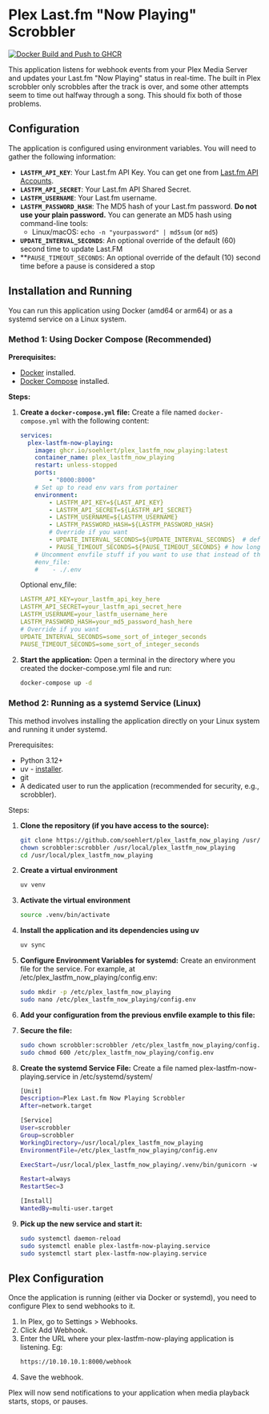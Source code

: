 # Plex Last.fm "Now Playing" Scrobbler
[![Docker Build and Push to GHCR](https://github.com/soehlert/plex_lastfm_now_playing/actions/workflows/docker-publish.yml/badge.svg)](https://github.com/soehlert/plex_lastfm_now_playing/actions/workflows/docker-publish.yml)

This application listens for webhook events from your Plex Media Server and updates your Last.fm "Now Playing" status in real-time. The built in Plex scrobbler only scrobbles after the track is over, and some other attempts seem to time out halfway through a song. This should fix both of those problems.

## Configuration

The application is configured using environment variables. You will need to gather the following information:

*   **`LASTFM_API_KEY`**: Your Last.fm API Key. You can get one from [Last.fm API Accounts](https://www.last.fm/api/account/create).
*   **`LASTFM_API_SECRET`**: Your Last.fm API Shared Secret.
*   **`LASTFM_USERNAME`**: Your Last.fm username.
*   **`LASTFM_PASSWORD_HASH`**: The MD5 hash of your Last.fm password. **Do not use your plain password.** You can generate an MD5 hash using command-line tools:
    *   Linux/macOS: `echo -n "yourpassword" | md5sum` (or `md5`)
*   **`UPDATE_INTERVAL_SECONDS`**: An optional override of the default (60) second time to update Last.FM
*   **`PAUSE_TIMEOUT_SECONDS`: An optional override of the default (10) second time before a pause is considered a stop

## Installation and Running

You can run this application using Docker (amd64 or arm64) or as a systemd service on a Linux system.

### Method 1: Using Docker Compose (Recommended)

**Prerequisites:**
*   [Docker](https://docs.docker.com/get-docker/) installed.
*   [Docker Compose](https://docs.docker.com/compose/install/) installed.

**Steps:**

1.  **Create a `docker-compose.yml` file:**
    Create a file named `docker-compose.yml` with the following content:

    ```yaml
    services:
      plex-lastfm-now-playing:
        image: ghcr.io/soehlert/plex_lastfm_now_playing:latest
        container_name: plex_lastfm_now_playing
        restart: unless-stopped
        ports:
            - "8000:8000"
        # Set up to read env vars from portainer
        environment:
            - LASTFM_API_KEY=${LAST_API_KEY}
            - LASTFM_API_SECRET=${LASTFM_API_SECRET}
            - LASTFM_USERNAME=${LASTFM_USERNAME}
            - LASTFM_PASSWORD_HASH=${LASTFM_PASSWORD_HASH}
            # Override if you want
            - UPDATE_INTERVAL_SECONDS=${UPDATE_INTERVAL_SECONDS}  # defaults to 60 seconds
            - PAUSE_TIMEOUT_SECONDS=${PAUSE_TIMEOUT_SECONDS} # how long until the pause is considered a stop - default 10s
        # Uncomment envfile stuff if you want to use that instead of the individual env vars
        #env_file:
        #    - ./.env
    ```
    Optional env_file:

    ```yaml
    LASTFM_API_KEY=your_lastfm_api_key_here
    LASTFM_API_SECRET=your_lastfm_api_secret_here
    LASTFM_USERNAME=your_lastfm_username_here
    LASTFM_PASSWORD_HASH=your_md5_password_hash_here
    # Override if you want
    UPDATE_INTERVAL_SECONDS=some_sort_of_integer_seconds
    PAUSE_TIMEOUT_SECONDS=some_sort_of_integer_seconds
    ```
2. **Start the application:**
   Open a terminal in the directory where you created the docker-compose.yml file and run:

    ```Bash
    docker-compose up -d
    ```

### Method 2: Running as a systemd Service (Linux)
This method involves installing the application directly on your Linux system and running it under systemd.

Prerequisites:
* Python 3.12+
* uv - [installer](https://docs.astral.sh/uv/getting-started/installation/).
* git
* A dedicated user to run the application (recommended for security, e.g., scrobbler).

Steps:

1. **Clone the repository (if you have access to the source):**
    ```bash
    git clone https://github.com/soehlert/plex_lastfm_now_playing /usr/local/plex_lastfm_now_playing
    chown scrobbler:scrobbler /usr/local/plex_lastfm_now_playing
    cd /usr/local/plex_lastfm_now_playing
    ```
2. **Create a virtual environment**
    ```bash
    uv venv
    ```
3. **Activate the virtual environment**
    ```bash
    source .venv/bin/activate
    ```

4. **Install the application and its dependencies using uv**
    ```bash
    uv sync
    ```
5. **Configure Environment Variables for systemd:**
Create an environment file for the service. For example, at /etc/plex_lastfm_now_playing/config.env:
    ```bash
    sudo mkdir -p /etc/plex_lastfm_now_playing
    sudo nano /etc/plex_lastfm_now_playing/config.env
    ```
6. **Add your configuration from the previous envfile example to this file:**
7. **Secure the file:**
    ```bash
    sudo chown scrobbler:scrobbler /etc/plex_lastfm_now_playing/config.env
    sudo chmod 600 /etc/plex_lastfm_now_playing/config.env
    ```
8. **Create the systemd Service File:**
     Create a file named plex-lastfm-now-playing.service in /etc/systemd/system/
    ```bash
    [Unit]
    Description=Plex Last.fm Now Playing Scrobbler
    After=network.target
    
    [Service]
    User=scrobbler
    Group=scrobbler
    WorkingDirectory=/usr/local/plex_lastfm_now_playing
    EnvironmentFile=/etc/plex_lastfm_now_playing/config.env
    
    ExecStart=/usr/local/plex_lastfm_now_playing/.venv/bin/gunicorn -w 4 -k uvicorn.workers.UvicornWorker plex_lastfm_now_playing.plex_lastfm_now_playing:app --bind 0.0.0.0:8000
    
    Restart=always
    RestartSec=3
    
    [Install]
    WantedBy=multi-user.target
    ```
9. **Pick up the new service and start it:**
    ```bash
    sudo systemctl daemon-reload
    sudo systemctl enable plex-lastfm-now-playing.service
    sudo systemctl start plex-lastfm-now-playing.service
    ```
## Plex Configuration
Once the application is running (either via Docker or systemd), you need to configure Plex to send webhooks to it.

1. In Plex, go to Settings > Webhooks.
2. Click Add Webhook.
3. Enter the URL where your plex-lastfm-now-playing application is listening. Eg:
    ```bash
    https://10.10.10.1:8000/webhook
    ```
4. Save the webhook.

Plex will now send notifications to your application when media playback starts, stops, or pauses.

